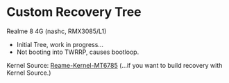 # Custom Recovery Tree
Realme 8 4G (nashc, RMX3085/L1)
 - Initial Tree, work in progress...
 - Not booting into TWRRP, causes bootloop.

Kernel Source: [Reame-Kernel-MT6785](https://github.com/nashc-dev/android_kernel_realme_mt6785)
       (...if you want to build recovery with Kernel Source.)
